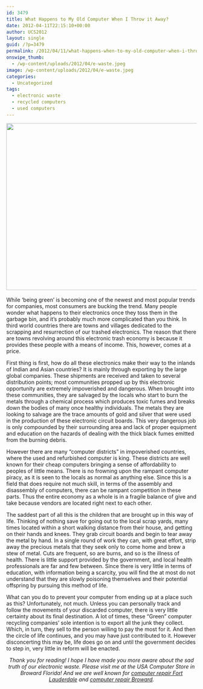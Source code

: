 ```yaml
---
id: 3479
title: What Happens to My Old Computer When I Throw it Away?
date: 2012-04-11T22:15:10+00:00
author: UCS2012
layout: single
guid: /?p=3479
permalink: /2012/04/11/what-happens-when-to-my-old-computer-when-i-throw-it-away/
onswipe_thumb:
  - /wp-content/uploads/2012/04/e-waste.jpeg
image: /wp-content/uploads/2012/04/e-waste.jpeg
categories:
  - Uncategorized
tags:
  - electronic waste
  - recycled computers
  - used computers
---
```

<p style="text-align: center;">
  <a href="/wp-content/uploads/2012/04/e-waste.jpeg"><img class="aligncenter size-full wp-image-3489" title="e-waste" src="/wp-content/uploads/2012/04/e-waste.jpeg" alt="" width="590" height="442" srcset="/wp-content/uploads/2012/04/e-waste.jpeg 1280w, /wp-content/uploads/2012/04/e-waste-300x225.jpeg 300w, /wp-content/uploads/2012/04/e-waste-1024x768.jpeg 1024w, /wp-content/uploads/2012/04/e-waste-180x135.jpeg 180w, /wp-content/uploads/2012/04/e-waste-360x270.jpeg 360w, /wp-content/uploads/2012/04/e-waste-790x592.jpeg 790w, /wp-content/uploads/2012/04/e-waste-1095x821.jpeg 1095w" sizes="(max-width: 590px) 100vw, 590px" /></a>
</p>

While ‘being green’ is becoming one of the newest and most popular trends for companies, most consumers are bucking the trend. Many people wonder what happens to their electronics once they toss them in the garbage bin, and it’s probably much more complicated than you think. In third world countries there are towns and villages dedicated to the scrapping and resurrection of our trashed electronics. The reason that there are towns revolving around this electronic trash economy is because it provides these people with a means of income. This, however, comes at a price.

First thing is first, how do all these electronics make their way to the inlands of Indian and Asian countries? It is mainly through exporting by the large global companies. These shipments are received and taken to several distribution points; most communities propped up by this electronic opportunity are extremely impoverished and dangerous. When brought into these communities, they are salvaged by the locals who start to burn the metals through a chemical process which produces toxic fumes and breaks down the bodies of many once healthy individuals. The metals they are looking to salvage are the trace amounts of gold and silver that were used in the production of these electronic circuit boards. This very dangerous job is only compounded by their surrounding area and lack of proper equipment and education on the hazards of dealing with the thick black fumes emitted from the burning debris.

However there are many “computer districts” in impoverished countries, where the used and refurbished computer is king. These districts are well known for their cheap computers bringing a sense of affordability to peoples of little means. There is no frowning upon the rampant computer piracy, as it is seen to the locals as normal as anything else. Since this is a field that does require not much skill, in terms of the assembly and disassembly of computers, there can be rampant competition in these parts. Thus the entire economy as a whole is in a fragile balance of give and take because vendors are located right next to each other.

The saddest part of all this is the children that are brought up in this way of life. Thinking of nothing save for going out to the local scrap yards, many times located within a short walking distance from their house, and getting on their hands and knees. They grab circuit boards and begin to tear away the metal by hand. In a single round of work they can, with great effort, strip away the precious metals that they seek only to come home and brew a stew of metal. Cuts are frequent, so are burns, and so is the illness of health. There is little support provided by the government, and local health professionals are far and few between. Since there is very little in terms of education, with information being a scarcity, you will find the at most do not understand that they are slowly poisoning themselves and their potential offspring by pursuing this method of life.

What can you do to prevent your computer from ending up at a place such as this? Unfortunately, not much. Unless you can personally track and follow the movements of your discarded computer, there is very little certainty about its final destination. A lot of times, these “Green” computer recycling companies’ sole intention is to export all the junk they collect. Which, in turn, they sell to the person willing to pay the most for it. And then the circle of life continues, and you may have just contributed to it. However disconcerting this may be, life does go on and until the government decides to step in, very little in reform will be enacted.

<p style="text-align: center;">
  <em>Thank you for reading! I hope I have made you more aware about the sad truth of our electronic waste. Please visit me at the USA Computer Store in Broward Florida! And we are well known for <a href="http://www.usacomputerstore.com/">computer repair Fort Lauderdale</a> and <a href="http://www.usacomputerstore.com/pc-repair-broward-fl.html">computer repair Broward</a>.</em>
</p>

